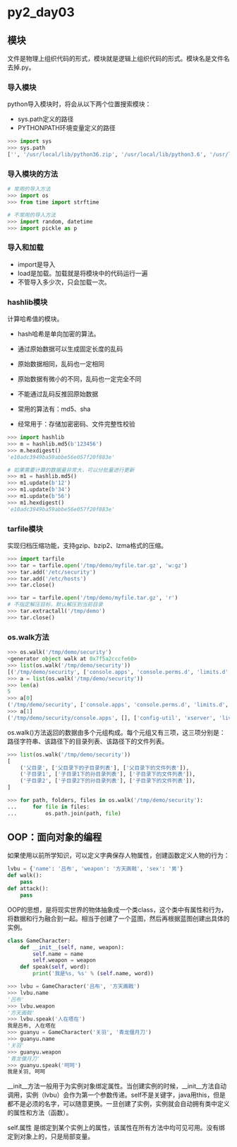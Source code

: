 # py2_day03

## 模块

文件是物理上组织代码的形式，模块就是逻辑上组织代码的形式。模块名是文件名去掉.py。

### 导入模块

python导入模块时，将会从以下两个位置搜索模块：

- sys.path定义的路径
- PYTHONPATH环境变量定义的路径

```python
>>> import sys
>>> sys.path
['', '/usr/local/lib/python36.zip', '/usr/local/lib/python3.6', '/usr/local/lib/python3.6/lib-dynload', '/usr/local/lib/python3.6/site-packages']
```

### 导入模块的方法

```python
# 常用的导入方法
>>> import os
>>> from time import strftime

# 不常用的导入方法
>>> import random, datetime
>>> import pickle as p
```

### 导入和加载

- import是导入
- load是加载。加载就是将模块中的代码运行一遍
- 不管导入多少次，只会加载一次。

### hashlib模块

计算哈希值的模块。

- hash哈希是单向加密的算法。

- 通过原始数据可以生成固定长度的乱码
- 原始数据相同，乱码也一定相同
- 原始数据有微小的不同，乱码也一定完全不同
- 不能通过乱码反推回原始数据
- 常用的算法有：md5、sha
- 经常用于：存储加密密码、文件完整性校验

```python
>>> import hashlib
>>> m = hashlib.md5(b'123456')
>>> m.hexdigest()
'e10adc3949ba59abbe56e057f20f883e'

# 如果需要计算的数据量非常大，可以分批量进行更新
>>> m1 = hashlib.md5()
>>> m1.update(b'12')
>>> m1.update(b'34')
>>> m1.update(b'56')
>>> m1.hexdigest()
'e10adc3949ba59abbe56e057f20f883e'
```

### tarfile模块

实现归档压缩功能，支持gzip、bzip2、lzma格式的压缩。

```python
>>> import tarfile
>>> tar = tarfile.open('/tmp/demo/myfile.tar.gz', 'w:gz')
>>> tar.add('/etc/security')
>>> tar.add('/etc/hosts')
>>> tar.close()

>>> tar = tarfile.open('/tmp/demo/myfile.tar.gz', 'r')
# 不指定解压目标，默认解压到当前目录
>>> tar.extractall('/tmp/demo')
>>> tar.close()
```

### os.walk方法

```python
>>> os.walk('/tmp/demo/security')
<generator object walk at 0x7f5a2cccfe60>
>>> list(os.walk('/tmp/demo/security'))
[('/tmp/demo/security', ['console.apps', 'console.perms.d', 'limits.d', 'namespace.d'], ['access.conf', 'chroot.conf', 'console.handlers', 'console.perms', 'group.conf', 'limits.conf', 'namespace.conf', 'namespace.init', 'opasswd', 'pam_env.conf', 'sepermit.conf', 'time.conf', 'pwquality.conf']), ('/tmp/demo/security/console.apps', [], ['config-util', 'xserver', 'liveinst', 'setup']), ('/tmp/demo/security/console.perms.d', [], []), ('/tmp/demo/security/limits.d', [], ['20-nproc.conf']), ('/tmp/demo/security/namespace.d', [], [])]
>>> a = list(os.walk('/tmp/demo/security'))
>>> len(a)
5
>>> a[0]
('/tmp/demo/security', ['console.apps', 'console.perms.d', 'limits.d', 'namespace.d'], ['access.conf', 'chroot.conf', 'console.handlers', 'console.perms', 'group.conf', 'limits.conf', 'namespace.conf', 'namespace.init', 'opasswd', 'pam_env.conf', 'sepermit.conf', 'time.conf', 'pwquality.conf'])
>>> a[1]
('/tmp/demo/security/console.apps', [], ['config-util', 'xserver', 'liveinst', 'setup'])
```

os.walk()方法返回的数据由多个元组构成。每个元组又有三项，这三项分别是：路径字符串、该路径下的目录列表、该路径下的文件列表。

```python
>>> list(os.walk('/tmp/demo/security'))
[
    ('父目录', ['父目录下的子目录列表'], ['父目录下的文件列表']),
    ('子目录1', ['子目录1下的孙目录列表'], ['子目录下的文件列表']),
    ('子目录2', ['子目录2下的孙目录列表'], ['子目录下的文件列表']),
]
```

```python
>>> for path, folders, files in os.walk('/tmp/demo/security'):
...     for file in files:
...         os.path.join(path, file)
```

## OOP：面向对象的编程

如果使用以前所学知识，可以定义字典保存人物属性，创建函数定义人物的行为：

```python
lvbu = {'name': '吕布', 'weapon': '方天画戟', 'sex': '男'}
def walk():
    pass
def attack():
    pass
```

OOP的思想，是将现实世界的物体抽象成一个类class，这个类中有属性和行为，将数据和行为融合到一起。相当于创建了一个蓝图，然后再根据蓝图创建出具体的实例。

```python
class GameCharacter:
    def __init__(self, name, weapon):
        self.name = name
        self.weapon = weapon
    def speak(self, word):
        print('我是%s, %s' % (self.name, word))

>>> lvbu = GameCharacter('吕布', '方天画戟')
>>> lvbu.name
'吕布'
>>> lvbu.weapon
'方天画戟'
>>> lvbu.speak('人在塔在')
我是吕布, 人在塔在
>>> guanyu = GameCharacter('关羽', '青龙偃月刀')
>>> guanyu.name
'关羽'
>>> guanyu.weapon
'青龙偃月刀'
>>> guanyu.speak('呵呵')
我是关羽, 呵呵

```

\_\_init\_\_方法一般用于为实例对象绑定属性。当创建实例的时候，_\_init\_\_方法自动调用，实例（lvbu）会作为第一个参数传递。self不是关键字，java用this，但是都不是必须的名字，可以随意更换。一旦创建了实例，实例就会自动拥有类中定义的属性和方法（函数）。

self.属性 是绑定到某个实例上的属性，该属性在所有方法中均可见可用。没有绑定到对象上的，只是局部变量。









